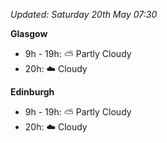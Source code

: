 *Updated: Saturday 20th May 07:30*

**Glasgow**

* 9h - 19h: :partly_sunny: Partly Cloudy
* 20h: :cloud: Cloudy

**Edinburgh**

* 9h - 19h: :partly_sunny: Partly Cloudy
* 20h: :cloud: Cloudy
